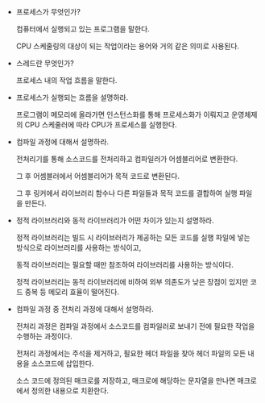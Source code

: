 - 프로세스가 무엇인가?
    
    컴퓨터에서 실행되고 있는 프로그램을 말한다.
    
    CPU 스케줄링의 대상이 되는 작업이라는 용어와 거의 같은 의미로 사용된다.
    
- 스레드란 무엇인가?
    
    프로세스 내의 작업 흐름을 말한다.
    
- 프로세스가 실행되는 흐름을 설명하라.
    
    프로그램이 메모리에 올라가면 인스턴스화를 통해 프로세스화가 이뤄지고 운영체제의 CPU 스케줄러에 따라 CPU가 프로세스를 실행한다.
    
- 컴파일 과정에 대해서 설명하라.
    
    전처리기를 통해 소스코드를 전처리하고 컴파일러가 어셈블리어로 변환한다.
    
    그 후 어셈블러에서 어셈블리어가 목적 코드로 변환된다.
    
    그 후 링커에서 라이브러리 함수나 다른 파일들과 목적 코드를 결합하여 실행 파일을 만든다.
    
- 정적 라이브러리와 동적 라이브러리가 어떤 차이가 있는지 설명하라.
    
    정적 라이브러리는 빌드 시 라이브러리가 제공하는 모든 코드를 실행 파일에 넣는 방식으로 라이브러리를 사용하는 방식이고,
    
    동적 라이브러리는 필요할 때만 참조하여 라이브러리를 사용하는 방식이다.
    
    정적 라이브러리는 동적 라이브러리에 비하여 외부 의존도가 낮은 장점이 있지만 코드 중복 등 메모리 효율이 떨어진다.
    
- 컴파일 과정 중 전처리 과정에 대해서 설명하라.
    
    전처리 과정은 컴파일 과정에서 소스코드를 컴파일러로 보내기 전에 필요한 작업을 수행하는 과정이다.
    
    전처리 과정에서는 주석을 제거하고, 필요한 헤더 파일을 찾아 헤더 파일의 모든 내용을 소스코드에 삽입한다.
    
    소스 코드에 정의된 매크로를 저장하고, 매크로에 해당하는 문자열을 만나면 매크로에서 정의한 내용으로 치환한다.
